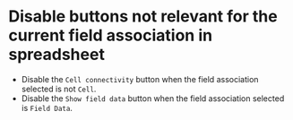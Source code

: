 # Disable buttons not relevant for the current field association in spreadsheet

- Disable the `Cell connectivity` button when the field association selected is not `Cell`.
- Disable the `Show field data` button when the field association selected is `Field Data`.

